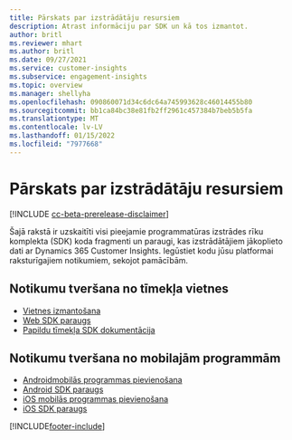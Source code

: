 ```yaml
---
title: Pārskats par izstrādātāju resursiem
description: Atrast informāciju par SDK un kā tos izmantot.
author: britl
ms.reviewer: mhart
ms.author: britl
ms.date: 09/27/2021
ms.service: customer-insights
ms.subservice: engagement-insights
ms.topic: overview
ms.manager: shellyha
ms.openlocfilehash: 090860071d34c6dc64a745993628c46014455b80
ms.sourcegitcommit: bb1ca84bc38e81fb2ff2961c457384b7beb5b5fa
ms.translationtype: MT
ms.contentlocale: lv-LV
ms.lasthandoff: 01/15/2022
ms.locfileid: "7977668"
---
```

# <a name="developer-resources-overview"></a>Pārskats par izstrādātāju resursiem

[!INCLUDE [cc-beta-prerelease-disclaimer](includes/cc-beta-prerelease-disclaimer.md)]

Šajā rakstā ir uzskaitīti visi pieejamie programmatūras izstrādes rīku komplekta (SDK) koda fragmenti un paraugi, kas izstrādātājiem jākoplieto dati ar Dynamics 365 Customer Insights. Iegūstiet kodu jūsu platformai raksturīgajiem notikumiem, sekojot pamācībām.

## <a name="capture-events-from-websites"></a>Notikumu tveršana no tīmekļa vietnes

- [Vietnes izmantošana](instrument-website.md)
- [Web SDK paraugs](websdk-sample.md)
- [Papildu tīmekļa SDK dokumentācija](advanced-SDK-implementation.md)

## <a name="capture-events-from-mobile-apps"></a>Notikumu tveršana no mobilajām programmām

- [Androidmobilās programmas pievienošana](get-started-android.md)
- [Android SDK paraugs](androidsdk-sample.md)
- [iOS mobilās programmas pievienošana](get-started-ios.md)
- [iOS SDK paraugs](iossdk-sample.md)

[!INCLUDE[footer-include](../includes/footer-banner.md)]
